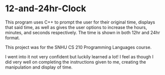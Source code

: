 # 12-and-24hr-Clock
This program uses C++ to prompt the user for their original time, displays that said time, as well as gives the user options to increase the hours, minutes, and seconds respectively. The time is shown in both 12hr and 24hr format.

This project was for the SNHU CS 210 Programming Languages course.

I went into it not very confident but luckily learned a lot! I feel as though I did very well on completing the instructions given to me, creating the manipulation and display of time.
